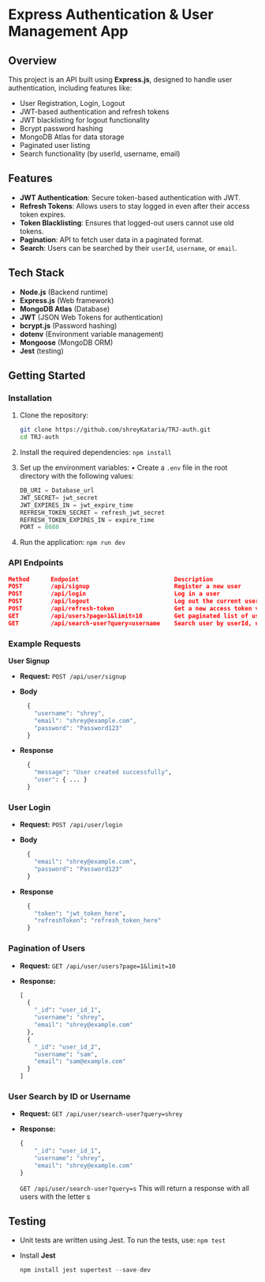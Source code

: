 # Express Authentication & User Management App

## Overview

This project is an API built using **Express.js**, designed to handle user authentication, including features like:

- User Registration, Login, Logout
- JWT-based authentication and refresh tokens
- JWT blacklisting for logout functionality
- Bcrypt password hashing
- MongoDB Atlas for data storage
- Paginated user listing
- Search functionality (by userId, username, email)

## Features

- **JWT Authentication**: Secure token-based authentication with JWT.
- **Refresh Tokens**: Allows users to stay logged in even after their access token expires.
- **Token Blacklisting**: Ensures that logged-out users cannot use old tokens.
- **Pagination**: API to fetch user data in a paginated format.
- **Search**: Users can be searched by their `userId`, `username`, or `email`.

## Tech Stack

- **Node.js** (Backend runtime)
- **Express.js** (Web framework)
- **MongoDB Atlas** (Database)
- **JWT** (JSON Web Tokens for authentication)
- **bcrypt.js** (Password hashing)
- **dotenv** (Environment variable management)
- **Mongoose** (MongoDB ORM)
- **Jest** (testing)

## Getting Started

### Installation

1. Clone the repository:
   ```bash
   git clone https://github.com/shreyKataria/TRJ-auth.git
   cd TRJ-auth
   ```
2. Install the required dependencies:
   `npm install`

3. Set up the environment variables:
   • Create a `.env` file in the root directory with the following values:
   ```python
   DB_URI = Database_url
   JWT_SECRET= jwt_secret
   JWT_EXPIRES_IN = jwt_expire_time
   REFRESH_TOKEN_SECRET = refresh_jwt_secret
   REFRESH_TOKEN_EXPIRES_IN = expire_time
   PORT = 8080
   ```
4. Run the application:
   `npm run dev`

### API Endpoints

```json
Method	    Endpoint	                       Description
POST	    /api/signup	                       Register a new user
POST	    /api/login	                       Log in a user
POST	    /api/logout	                       Log out the current user
POST	    /api/refresh-token	               Get a new access token via refresh token
GET	        /api/users?page=1&limit=10	       Get paginated list of users
GET	        /api/search-user?query=username	   Search user by userId, username, or email
```

### Example Requests

**User Signup**

- **Request:**
  `POST /api/user/signup`

- **Body**
  ```javascript
    {
      "username": "shrey",
      "email": "shrey@example.com",
      "password": "Password123"
    }
  ```
- **Response**
  ```python
    {
      "message": "User created successfully",
      "user": { ... }
    }
  ```

### User Login

- **Request:**
  `POST /api/user/login`

- **Body**

  ```python
    {
      "email": "shrey@example.com",
      "password": "Password123"
    }
  ```

- **Response**
  ```python
    {
      "token": "jwt_token_here",
      "refreshToken": "refresh_token_here"
    }
  ```

### Pagination of Users

- **Request:**
  `GET /api/user/users?page=1&limit=10`

- **Response:**
  ```python
  [
    {
      "_id": "user_id_1",
      "username": "shrey",
      "email": "shrey@example.com"
    },
    {
      "_id": "user_id_2",
      "username": "sam",
      "email": "sam@example.com"
    }
  ]
  ```

### User Search by ID or Username

- **Request:**
  `GET /api/user/search-user?query=shrey`

- **Response:**
  ```python
  {
      "_id": "user_id_1",
      "username": "shrey",
      "email": "shrey@example.com"
  }
  ```
  `GET /api/user/search-user?query=s` This will return a response with all users with the letter s

## Testing

- Unit tests are written using Jest. To run the tests, use:
  `npm test`

- Install **Jest**
  ```python
  npm install jest supertest --save-dev
  ```
